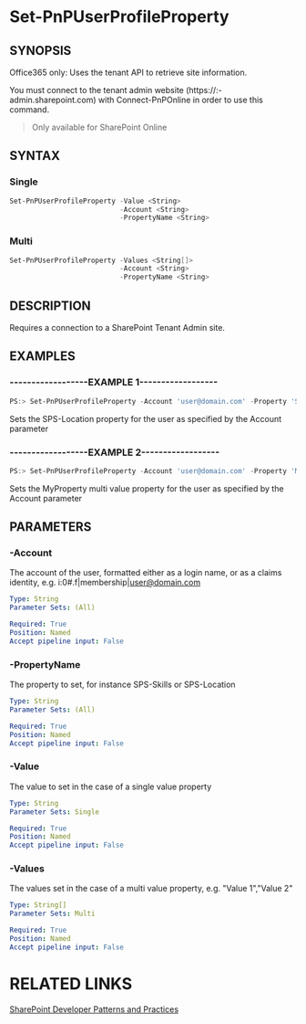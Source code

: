 # Set-PnPUserProfileProperty

## SYNOPSIS
Office365 only: Uses the tenant API to retrieve site information.

You must connect to the tenant admin website (https://:<tenant>-admin.sharepoint.com) with Connect-PnPOnline in order to use this command. 


>Only available for SharePoint Online

## SYNTAX 

### Single
```powershell
Set-PnPUserProfileProperty -Value <String>
                           -Account <String>
                           -PropertyName <String>
```

### Multi
```powershell
Set-PnPUserProfileProperty -Values <String[]>
                           -Account <String>
                           -PropertyName <String>
```

## DESCRIPTION
Requires a connection to a SharePoint Tenant Admin site.

## EXAMPLES

### ------------------EXAMPLE 1------------------
```powershell
PS:> Set-PnPUserProfileProperty -Account 'user@domain.com' -Property 'SPS-Location' -Value 'Stockholm'
```

Sets the SPS-Location property for the user as specified by the Account parameter

### ------------------EXAMPLE 2------------------
```powershell
PS:> Set-PnPUserProfileProperty -Account 'user@domain.com' -Property 'MyProperty' -Values 'Value 1','Value 2'
```

Sets the MyProperty multi value property for the user as specified by the Account parameter

## PARAMETERS

### -Account
The account of the user, formatted either as a login name, or as a claims identity, e.g. i:0#.f|membership|user@domain.com

```yaml
Type: String
Parameter Sets: (All)

Required: True
Position: Named
Accept pipeline input: False
```

### -PropertyName
The property to set, for instance SPS-Skills or SPS-Location

```yaml
Type: String
Parameter Sets: (All)

Required: True
Position: Named
Accept pipeline input: False
```

### -Value
The value to set in the case of a single value property

```yaml
Type: String
Parameter Sets: Single

Required: True
Position: Named
Accept pipeline input: False
```

### -Values
The values set in the case of a multi value property, e.g. "Value 1","Value 2"

```yaml
Type: String[]
Parameter Sets: Multi

Required: True
Position: Named
Accept pipeline input: False
```

# RELATED LINKS

[SharePoint Developer Patterns and Practices](http://aka.ms/sppnp)
